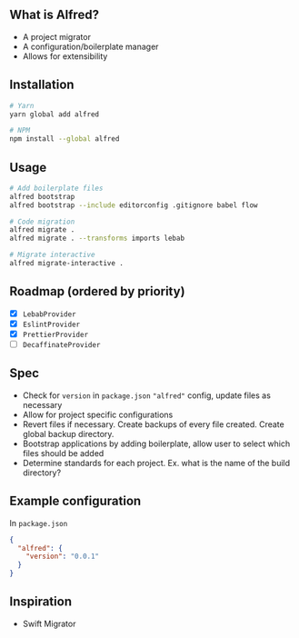 ## What is Alfred?
* A project migrator
* A configuration/boilerplate manager
* Allows for extensibility


## Installation
```bash
# Yarn
yarn global add alfred

# NPM
npm install --global alfred
```

## Usage
```bash
# Add boilerplate files
alfred bootstrap
alfred bootstrap --include editorconfig .gitignore babel flow

# Code migration
alfred migrate .
alfred migrate . --transforms imports lebab

# Migrate interactive
alfred migrate-interactive .
```

## Roadmap (ordered by priority)
- [x] `LebabProvider`
- [x] `EslintProvider`
- [x] `PrettierProvider`
- [ ] `DecaffinateProvider`

## Spec
* Check for `version` in `package.json` `"alfred"` config, update files as necessary
* Allow for project specific configurations
* Revert files if necessary. Create backups of every file created. Create global backup directory.
* Bootstrap applications by adding boilerplate, allow user to select which files should be added
* Determine standards for each project. Ex. what is the name of the build directory?

## Example configuration
In `package.json`
```json
{
  "alfred": {
    "version": "0.0.1"
  }
}
```

## Inspiration
* Swift Migrator

